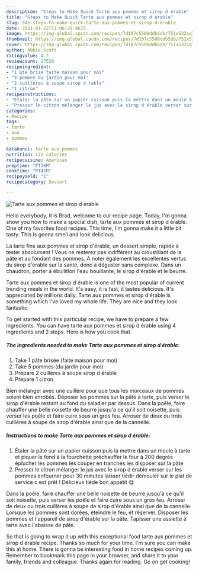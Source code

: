 ```yaml
---
description: "Steps to Make Quick Tarte aux pommes et sirop d érable"
title: "Steps to Make Quick Tarte aux pommes et sirop d érable"
slug: 945-steps-to-make-quick-tarte-aux-pommes-et-sirop-d-erable
date: 2021-01-22T11:06:28.867Z
image: https://img-global.cpcdn.com/recipes/7d107c5508ddb5db/751x532cq70/tarte-aux-pommes-et-sirop-d-erable-photo-principale-de-la-recette.jpg
thumbnail: https://img-global.cpcdn.com/recipes/7d107c5508ddb5db/751x532cq70/tarte-aux-pommes-et-sirop-d-erable-photo-principale-de-la-recette.jpg
cover: https://img-global.cpcdn.com/recipes/7d107c5508ddb5db/751x532cq70/tarte-aux-pommes-et-sirop-d-erable-photo-principale-de-la-recette.jpg
author: Abbie Scott
ratingvalue: 4.7
reviewcount: 17539
recipeingredient:
- "1 pte brise faite maison pour moi"
- "5 pommes du jardin pour moi"
- "2 cuillères à soupe sirop d rable"
- "1 citron"
recipeinstructions:
- "Étaler la pâte sur un papier cuisson puis la mettre dans un moule à tarte et piquer le fond à la fourchette préchauffer le four à 200 degrés éplucher les pommes les couper en tranches les disposer sur la pâte"
- "Presser le citron mélanger le jus avec le sirop d érable verser sur les pommes enfourner pour 30 minutes laisser tiédir démouler sur le plat de service c est prêt ! Délicieux tiède bon appétit 😋"
categories:
- Recipe
tags:
- tarte
- aux
- pommes

katakunci: tarte aux pommes 
nutrition: 172 calories
recipecuisine: American
preptime: "PT36M"
cooktime: "PT41M"
recipeyield: "1"
recipecategory: Dessert

---
```



![Tarte aux pommes et sirop d érable](https://img-global.cpcdn.com/recipes/7d107c5508ddb5db/751x532cq70/tarte-aux-pommes-et-sirop-d-erable-photo-principale-de-la-recette.jpg)

Hello everybody, it is Brad, welcome to our recipe page. Today, I'm gonna show you how to make a special dish, tarte aux pommes et sirop d érable. One of my favorites food recipes. This time, I'm gonna make it a little bit tasty. This is gonna smell and look delicious.

La tarte fine aux pommes et sirop d&#39;érable, un dessert simple, rapide à tester absolument ! Vous ne resterez pas indifférent au croustillant de la pâte et au fondant des pommes. A noter également les excellentes vertus du sirop d&#39;érable sur la santé, donc à déguster sans complexe. Dans un chaudron, porter à ébullition l&#39;eau bouillante, le sirop d&#39;érable et le beurre.

Tarte aux pommes et sirop d érable is one of the most popular of current trending meals in the world. It's easy, it is fast, it tastes delicious. It's appreciated by millions daily. Tarte aux pommes et sirop d érable is something which I've loved my whole life. They are nice and they look fantastic.


To get started with this particular recipe, we have to prepare a few ingredients. You can have tarte aux pommes et sirop d érable using 4 ingredients and 2 steps. Here is how you cook that.

<!--inarticleads1-->

##### The ingredients needed to make Tarte aux pommes et sirop d érable:

1. Take 1 pâte brisée (faite maison pour moi)
1. Take 5 pommes (du jardin pour moi)
1. Prepare 2 cuillères à soupe sirop d érable
1. Prepare 1 citron


Bien mélanger avec une cuillère pour que tous les morceaux de pommes soient bien enrobés. Déposer les pommes sur la pâte à tarte, puis verser le sirop d&#39;érable restant au fond du saladier par dessus. Dans la poêle, faire chauffer une belle noisette de beurre jusqu&#39;à ce qu&#39;il soit noisette, puis verser les poêle et faire cuire sous un gros feu. Arroser de deux ou trois cuillères à soupe de sirop d&#39;érable ainsi que de la cannelle. 

<!--inarticleads2-->

##### Instructions to make Tarte aux pommes et sirop d érable:

1. Étaler la pâte sur un papier cuisson puis la mettre dans un moule à tarte et piquer le fond à la fourchette préchauffer le four à 200 degrés éplucher les pommes les couper en tranches les disposer sur la pâte
1. Presser le citron mélanger le jus avec le sirop d érable verser sur les pommes enfourner pour 30 minutes laisser tiédir démouler sur le plat de service c est prêt ! Délicieux tiède bon appétit 😋


Dans la poêle, faire chauffer une belle noisette de beurre jusqu&#39;à ce qu&#39;il soit noisette, puis verser les poêle et faire cuire sous un gros feu. Arroser de deux ou trois cuillères à soupe de sirop d&#39;érable ainsi que de la cannelle. Lorsque les pommes sont dorées, éteindre le feu, et réserver. Disposer les pommes et l&#39;appareil de sirop d&#39;érable sur la pâte. Tapisser une assiette à tarte avec l&#39;abaisse de pâte. 

So that is going to wrap it up with this exceptional food tarte aux pommes et sirop d érable recipe. Thanks so much for your time. I'm sure you can make this at home. There is gonna be interesting food in home recipes coming up. Remember to bookmark this page in your browser, and share it to your family, friends and colleague. Thanks again for reading. Go on get cooking!
